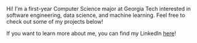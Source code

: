 Hi! I'm a first-year Computer Science major at Georgia Tech interested in software engineering, data science, and machine learning.
Feel free to check out some of my projects below!

If you want to learn more about me, you can find my LinkedIn [here](https://www.linkedin.com/in/akshaj-yenumala/)!
